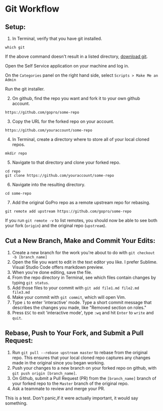 # Git Workflow

## Setup:

1. In Terminal, verify that you have git installed. 
```
which git
```

If the above command doesn't result in a listed directory, [download git](http://git-scm.com/download/mac).

Open the Self Service application on your machine and log in.

On the `Categories` panel on the right hand side, select `Scripts > Make Me an Admin`

Run the git installer.

2. On github, find the repo you want and fork it to your own github account.
```
https://github.com/gopro/some-repo
```

3. Copy the URL for the forked repo on your account.
```
https://github.com/youraccount/some-repo
```

4. In Terminal, create a directory where to store all of your local cloned repos.
```
mkdir repo
```

5. Navigate to that directory and clone your forked repo.
```
cd repo
git clone https://github.com/youraccount/some-repo
```

6. Navigate into the resulting directory.
```
cd some-repo
```

7. Add the original GoPro repo as a remote upstream repo for rebasing.
```
git remote add upstream https://github.com/gopro/some-repo
```

If you run `git remote -v` to list remotes, you should now be able to see both your fork (`origin`) and the original repo (`upstream`).


## Cut a New Branch, Make and Commit Your Edits:
1. Create a new branch for the work you're about to do with `git checkout -b [branch_name]`
1. Open the file you want to edit in the text editor you like. I prefer Sublime. Visual Studio Code offers markdown preview.
1. When you're done editing, save the file.
1. From the repo directory in Terminal, see which files contain changes by typing `git status`.
1. Add those files to your commit with `git add file1.md file2.md file3.md`
1. Make your commit with `git commit`, which will open Vim.
1. Type `i` to enter 'interactive' mode. Type a short commit message that describes the changes you made, like "Removed section on roles." 
1. Press `ESC` to exit 'interactive mode', type `:wq` and hit `Enter` to `write` and `quit`.

## Rebase, Push to Your Fork, and Submit a Pull Request:
1. Run `git pull --rebase upstream master` to rebase from the original repo. This ensures that your local cloned repo captures any changes made in the original since you began working.
1. Push your changes to a new branch on your forked repo on github, with `git push origin [branch_name]`.
1. On Github, submit a Pull Request (PR) from the `[branch_name]` branch of your forked repo to the `Master` branch of the original repo.
1. Ask a teammate to review and merge your PR.

This is a test.  Don't panic,if it were actually important, it would say something.
